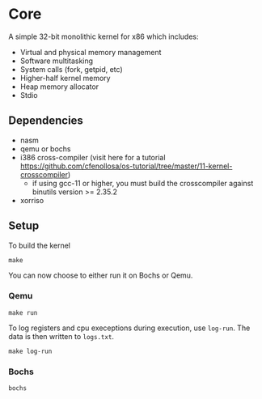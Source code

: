 

# Core
A simple 32-bit monolithic kernel for x86 which includes:
- Virtual and physical memory management
- Software multitasking
- System calls (fork, getpid, etc)
- Higher-half kernel memory
- Heap memory allocator
- Stdio


## Dependencies

- nasm
- qemu or bochs 
- i386 cross-compiler (visit here for a tutorial https://github.com/cfenollosa/os-tutorial/tree/master/11-kernel-crosscompiler)
    - if using gcc-11 or higher, you must build the crosscompiler against binutils version >= 2.35.2 
- xorriso

## Setup

To build the kernel
```
make
```

You can now choose to either run it on Bochs or Qemu.

### Qemu
```
make run
```

To log registers and cpu execeptions during execution, use `log-run`. The data is then written to `logs.txt`.
```
make log-run
```

### Bochs 
```
bochs
```
